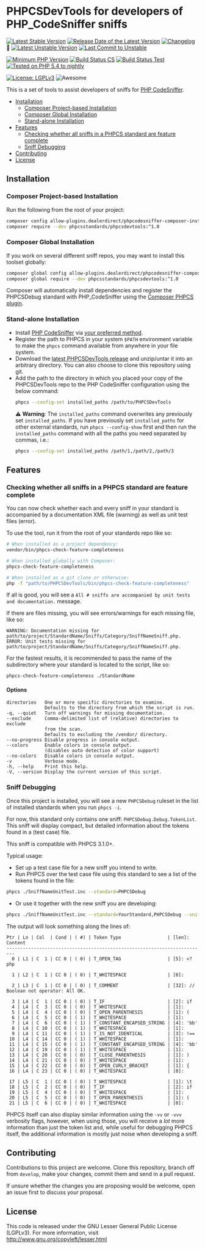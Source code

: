 PHPCSDevTools for developers of PHP_CodeSniffer sniffs
=====================================================

<div aria-hidden="true">

[![Latest Stable Version](https://poser.pugx.org/phpcsstandards/phpcsdevtools/v/stable)](https://packagist.org/packages/phpcsstandards/phpcsdevtools)
[![Release Date of the Latest Version](https://img.shields.io/github/release-date/PHPCSStandards/PHPCSDevTools.svg?maxAge=1800)](https://github.com/PHPCSStandards/PHPCSDevTools/releases)
[![Changelog](https://img.shields.io/github/v/release/PHPCSStandards/PHPCSDevTools?label=Changelog&sort=semver)](https://github.com/PHPCSStandards/PHPCSDevTools/blob/stable/CHANGELOG.md)
:construction:
[![Latest Unstable Version](https://img.shields.io/badge/unstable-dev--develop-e68718.svg?maxAge=2419200)](https://packagist.org/packages/phpcsstandards/phpcsdevtools#dev-develop)
[![Last Commit to Unstable](https://img.shields.io/github/last-commit/PHPCSStandards/PHPCSDevTools/develop.svg)](https://github.com/PHPCSStandards/PHPCSDevTools/commits/develop)

[![Minimum PHP Version](https://img.shields.io/packagist/php-v/phpcsstandards/phpcsdevtools.svg?maxAge=3600)](https://packagist.org/packages/phpcsstandards/phpcsdevtools)
[![Build Status CS](https://github.com/PHPCSStandards/PHPCSDevTools/actions/workflows/cs.yml/badge.svg)](https://github.com/PHPCSStandards/PHPCSDevTools/actions/workflows/cs.yml)
[![Build Status Test](https://github.com/PHPCSStandards/PHPCSDevTools/actions/workflows/test.yml/badge.svg)](https://github.com/PHPCSStandards/PHPCSDevTools/actions/workflows/test.yml)
[![Tested on PHP 5.4 to nightly](https://img.shields.io/badge/tested%20on-PHP%205.4%20|%205.5%20|%205.6%20|%207.0%20|%207.1%20|%207.2%20|%207.3%20|%207.4%20|%208.0%20|%208.1%20|%20nightly-brightgreen.svg?maxAge=2419200)](https://github.com/PHPCSStandards/PHPCSDevTools/actions?query=workflow%3ATest)

[![License: LGPLv3](https://poser.pugx.org/phpcsstandards/phpcsdevtools/license)](https://github.com/PHPCSStandards/PHPCSDevTools/blob/stable/LICENSE)
![Awesome](https://img.shields.io/badge/awesome%3F-yes!-brightgreen.svg)

</div>

This is a set of tools to assist developers of sniffs for [PHP CodeSniffer](https://github.com/squizlabs/PHP_CodeSniffer).

* [Installation](#installation)
    + [Composer Project-based Installation](#composer-project-based-installation)
    + [Composer Global Installation](#composer-global-installation)
    + [Stand-alone Installation](#stand-alone-installation)
* [Features](#features)
    + [Checking whether all sniffs in a PHPCS standard are feature complete](#checking-whether-all-sniffs-in-a-phpcs-standard-are-feature-complete)
    + [Sniff Debugging](#sniff-debugging)
* [Contributing](#contributing)
* [License](#license)


Installation
-------------------------------------------

### Composer Project-based Installation

Run the following from the root of your project:
```bash
composer config allow-plugins.dealerdirect/phpcodesniffer-composer-installer true
composer require --dev phpcsstandards/phpcsdevtools:^1.0
```

### Composer Global Installation

If you work on several different sniff repos, you may want to install this toolset globally:
```bash
composer global config allow-plugins.dealerdirect/phpcodesniffer-composer-installer true
composer global require --dev phpcsstandards/phpcsdevtools:^1.0
```

Composer will automatically install dependencies and register the PHPCSDebug standard with PHP_CodeSniffer using the [Composer PHPCS plugin](https://github.com/PHPCSStandards/composer-installer).


### Stand-alone Installation

* Install [PHP CodeSniffer](https://github.com/squizlabs/PHP_CodeSniffer) via [your preferred method](https://github.com/squizlabs/PHP_CodeSniffer#installation).
* Register the path to PHPCS in your system `$PATH` environment variable to make the `phpcs` command available from anywhere in your file system.
* Download the [latest PHPCSDevTools release](https://github.com/PHPCSStandards/PHPCSDevTools/releases) and unzip/untar it into an arbitrary directory.
    You can also choose to clone this repository using git.
* Add the path to the directory in which you placed your copy of the PHPCSDevTools repo to the PHP CodeSniffer configuration using the below command:
   ```bash
   phpcs --config-set installed_paths /path/to/PHPCSDevTools
   ```
   :warning: **Warning**: The `installed_paths` command overwrites any previously set `installed_paths`. If you have previously set `installed_paths` for other external standards, run `phpcs --config-show` first and then run the `installed_paths` command with all the paths you need separated by commas, i.e.:
   ```bash
   phpcs --config-set installed_paths /path/1,/path/2,/path/3
   ```


Features
------------------------------

### Checking whether all sniffs in a PHPCS standard are feature complete

You can now check whether each and every sniff in your standard is accompanied by a documentation XML file (warning) as well as unit test files (error).

To use the tool, run it from the root of your standards repo like so:
```bash
# When installed as a project dependency:
vendor/bin/phpcs-check-feature-completeness

# When installed globally with Composer:
phpcs-check-feature-completeness

# When installed as a git clone or otherwise:
php -f "path/to/PHPCSDevTools/bin/phpcs-check-feature-completeness"
```

If all is good, you will see a `All # sniffs are accompanied by unit tests and documentation.` message.

If there are files missing, you will see errors/warnings for each missing file, like so:
```
WARNING: Documentation missing for path/to/project/StandardName/Sniffs/Category/SniffNameSniff.php.
ERROR: Unit tests missing for path/to/project/StandardName/Sniffs/Category/SniffNameSniff.php.
```

For the fastest results, it is recommended to pass the name of the subdirectory where your standard is located to the script, like so:
```bash
phpcs-check-feature-completeness ./StandardName
```

#### Options
```
directories   One or more specific directories to examine.
              Defaults to the directory from which the script is run.
-q, --quiet   Turn off warnings for missing documentation.
--exclude     Comma-delimited list of (relative) directories to exclude
              from the scan.
              Defaults to excluding the /vendor/ directory.
--no-progress Disable progress in console output.
--colors      Enable colors in console output.
              (disables auto detection of color support)
--no-colors   Disable colors in console output.
-v            Verbose mode.
-h, --help    Print this help.
-V, --version Display the current version of this script.
```


### Sniff Debugging

Once this project is installed, you will see a new `PHPCSDebug` ruleset in the list of installed standards when you run `phpcs -i`.

For now, this standard only contains one sniff: `PHPCSDebug.Debug.TokenList`.
This sniff will display compact, but detailed information about the tokens found in a (test case) file.

This sniff is compatible with PHPCS 3.1.0+.

Typical usage:
* Set up a test case file for a new sniff you intend to write.
* Run PHPCS over the test case file using this standard to see a list of the tokens found in the file:
```bash
phpcs ./SniffNameUnitTest.inc --standard=PHPCSDebug
```
* Or use it together with the new sniff you are developing:
```bash
phpcs ./SniffNameUnitTest.inc --standard=YourStandard,PHPCSDebug --sniffs=YourStandard.Category.NewSniffName,PHPCSDebug.Debug.TokenList
```

The output will look something along the lines of:
```
Ptr | Ln | Col  | Cond | ( #) | Token Type                 | [len]: Content
-------------------------------------------------------------------------
  0 | L1 | C  1 | CC 0 | ( 0) | T_OPEN_TAG                 | [5]: <?php

  1 | L2 | C  1 | CC 0 | ( 0) | T_WHITESPACE               | [0]:

  2 | L3 | C  1 | CC 0 | ( 0) | T_COMMENT                  | [32]: // Boolean not operator: All OK.

  3 | L4 | C  1 | CC 0 | ( 0) | T_IF                       | [2]: if
  4 | L4 | C  3 | CC 0 | ( 0) | T_WHITESPACE               | [1]:
  5 | L4 | C  4 | CC 0 | ( 0) | T_OPEN_PARENTHESIS         | [1]: (
  6 | L4 | C  5 | CC 0 | ( 1) | T_WHITESPACE               | [1]:
  7 | L4 | C  6 | CC 0 | ( 1) | T_CONSTANT_ENCAPSED_STRING | [4]: 'bb'
  8 | L4 | C 10 | CC 0 | ( 1) | T_WHITESPACE               | [1]:
  9 | L4 | C 11 | CC 0 | ( 1) | T_IS_NOT_IDENTICAL         | [3]: !==
 10 | L4 | C 14 | CC 0 | ( 1) | T_WHITESPACE               | [1]:
 11 | L4 | C 15 | CC 0 | ( 1) | T_CONSTANT_ENCAPSED_STRING | [4]: 'bb'
 12 | L4 | C 19 | CC 0 | ( 1) | T_WHITESPACE               | [1]:
 13 | L4 | C 20 | CC 0 | ( 0) | T_CLOSE_PARENTHESIS        | [1]: )
 14 | L4 | C 21 | CC 0 | ( 0) | T_WHITESPACE               | [1]:
 15 | L4 | C 22 | CC 0 | ( 0) | T_OPEN_CURLY_BRACKET       | [1]: {
 16 | L4 | C 23 | CC 0 | ( 0) | T_WHITESPACE               | [0]:

 17 | L5 | C  1 | CC 0 | ( 0) | T_WHITESPACE               | [1]: \t
 18 | L5 | C  2 | CC 0 | ( 0) | T_IF                       | [2]: if
 19 | L5 | C  4 | CC 0 | ( 0) | T_WHITESPACE               | [1]:
 20 | L5 | C  5 | CC 0 | ( 0) | T_OPEN_PARENTHESIS         | [1]: (
 21 | L5 | C  6 | CC 0 | ( 0) | T_WHITESPACE               | [0]:
```

PHPCS itself can also display similar information using the `-vv` or `-vvv` verbosity flags, however, when using those, you will receive a *lot* more information than just the token list and, while useful for debugging PHPCS itself, the additional information is mostly just noise when developing a sniff.


Contributing
-------
Contributions to this project are welcome. Clone this repository, branch off from `develop`, make your changes, commit them and send in a pull request.

If unsure whether the changes you are proposing would be welcome, open an issue first to discuss your proposal.

License
-------
This code is released under the GNU Lesser General Public License (LGPLv3). For more information, visit http://www.gnu.org/copyleft/lesser.html
